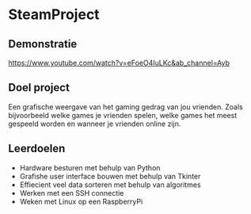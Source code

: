 # SteamProject

## Demonstratie
https://www.youtube.com/watch?v=eFoeO4IuLKc&ab_channel=Ayb

## Doel project
Een grafische weergave van het gaming gedrag van jou vrienden.
Zoals bijvoorbeeld welke games je vrienden spelen, welke games
het meest gespeeld worden en wanneer je vrienden online zijn.

## Leerdoelen

- Hardware besturen met behulp van Python
- Grafishe user interface bouwen met behulp van Tkinter
- Effiecient veel data sorteren met behulp van algoritmes 
- Werken met een SSH connectie
- Weken met Linux op een RaspberryPi
